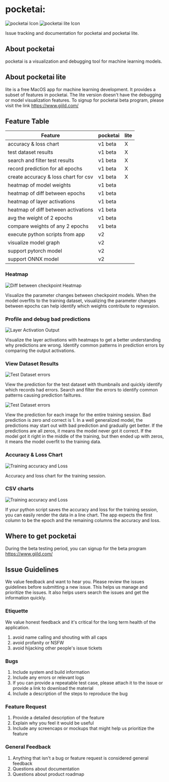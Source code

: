 # pocketai: 

![pocketai Icon](https://github.com/giild/pocketaiApp/blob/main/images/pocketai_256.png)
![pocketai lite Icon](https://github.com/giild/pocketaiApp/blob/main/images/pocketai-lite_256.png)

Issue tracking and documentation for pocketai and pocketai lite.

## About pocketai
pocketai is a visualization and debugging tool for machine learning models. 

## About pocketai lite
lite is a free MacOS app for machine learning development. It provides a subset of features in pocketai. The lite version doesn't have the debugging or model visualization features. To signup for pocketai beta program, please visit the link https://www.giild.com/

## Feature Table

| Feature                              | pocketai | lite |
|--------------------------------------|----------|------|
| accuracy & loss chart                | v1 beta  | X    |
| test dataset results                 | v1 beta  | X    |
| search and filter test results       | v1 beta  | X    |
| record prediction for all epochs     | v1 beta  | X    |
| create accuracy & loss chart for csv | v1 beta  | X    |
| heatmap of model weights             | v1 beta  |      |
| heatmap of diff between epochs       | v1 beta  |      |
| heatmap of layer activations         | v1 beta  |      |
| heatmap of diff between activations  | v1 beta  |      |
| avg the weight of 2 epochs           | v1 beta  |      |
| compare weights of any 2 epochs      | v1 beta  |      |
| execute python scripts from app      | v2       |      |
| visualize model graph                | v2       |      |
| support pytorch model                | v2       |      |
| support ONNX model                   | v2       |      |


### Heatmap

![Diff between checkpoint Heatmap](./screenshot/diff_heatmap.png)

Visualize the parameter changes between checkpoint models. When the model overfits to the training dataset, visualizing the parameter changes between epochs can help identify which weights contribute to regression.

### Profile and debug bad predictions

![Layer Activation Output](./screenshot/profile_activation_heatmap.png)

Visualize the layer activations with heatmaps to get a better understanding why predictions are wrong. Identify common patterns in prediction errors by comparing the output activations.

### View Dataset Results

![Test Dataset errors](./screenshot/epoch_test_img_report.png)

View the prediction for the test dataset with thumbnails and quickly identify which records had errors. Search and filter the errors to identify common patterns causing prediction failtures.

![Test Dataset errors](./screenshot/train_session_error_report.png)

View the prediction for each image for the entire training session. Bad prediction is zero and correct is 1. In a well generalized model, the predictions may start out with bad prediction and gradually get better. If the predictions are all zeros, it means the model never got it correct. If the model got it right in the middle of the training, but then ended up with zeros, it means the model overfit to the training data.


### Accuracy & Loss Chart

![Training accuracy and Loss](./screenshot/hdf5_model_list.png)

Accuracy and loss chart for the training session.

### CSV charts

![Training accuracy and Loss](./screenshot/csv_charts.png)

If your python script saves the accuracy and loss for the training session, you can easily render the data in a line chart. The app expects the first column to be the epoch and the remaining columns the accuracy and loss.

## Where to get pocketai
During the beta testing period, you can signup for the beta program https://www.giild.com/

## Issue Guidelines
We value feedback and want to hear you. Please review the issues guidelines before submitting a new issue. This helps us manage and prioritize the issues. It also helps users search the issues and get the information quickly.

### Etiquette

We value honest feedback and it's critical for the long term health of the application. 

1. avoid name calling and shouting with all caps
2. avoid profanity or NSFW
3. avoid hijacking other people's issue tickets

### Bugs

1. Include system and build information
2. Include any errors or relevant logs
3. If you can provide a repeatable test case, please attach it to the issue or provide a link to download the material
4. Include a description of the steps to reproduce the bug

### Feature Request

1. Provide a detailed description of the feature
2. Explain why you feel it would be useful
3. Include any screencaps or mockups that might help us prioritize the feature

### General Feedback

1. Anything that isn't a bug or feature request is considered general feedback
2. Questions about documentation
3. Questions about product roadmap
   
